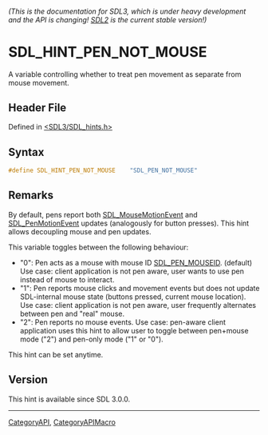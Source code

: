 ###### (This is the documentation for SDL3, which is under heavy development and the API is changing! [SDL2](https://wiki.libsdl.org/SDL2/) is the current stable version!)
# SDL_HINT_PEN_NOT_MOUSE

A variable controlling whether to treat pen movement as separate from mouse movement.

## Header File

Defined in [<SDL3/SDL_hints.h>](https://github.com/libsdl-org/SDL/blob/main/include/SDL3/SDL_hints.h)

## Syntax

```c
#define SDL_HINT_PEN_NOT_MOUSE    "SDL_PEN_NOT_MOUSE"
```

## Remarks

By default, pens report both [SDL_MouseMotionEvent](SDL_MouseMotionEvent)
and [SDL_PenMotionEvent](SDL_PenMotionEvent) updates (analogously for
button presses). This hint allows decoupling mouse and pen updates.

This variable toggles between the following behaviour:

- "0": Pen acts as a mouse with mouse ID
  [SDL_PEN_MOUSEID](SDL_PEN_MOUSEID). (default) Use case: client
  application is not pen aware, user wants to use pen instead of mouse to
  interact.
- "1": Pen reports mouse clicks and movement events but does not update
  SDL-internal mouse state (buttons pressed, current mouse location). Use
  case: client application is not pen aware, user frequently alternates
  between pen and "real" mouse.
- "2": Pen reports no mouse events. Use case: pen-aware client application
  uses this hint to allow user to toggle between pen+mouse mode ("2") and
  pen-only mode ("1" or "0").

This hint can be set anytime.

## Version

This hint is available since SDL 3.0.0.

----
[CategoryAPI](CategoryAPI), [CategoryAPIMacro](CategoryAPIMacro)

